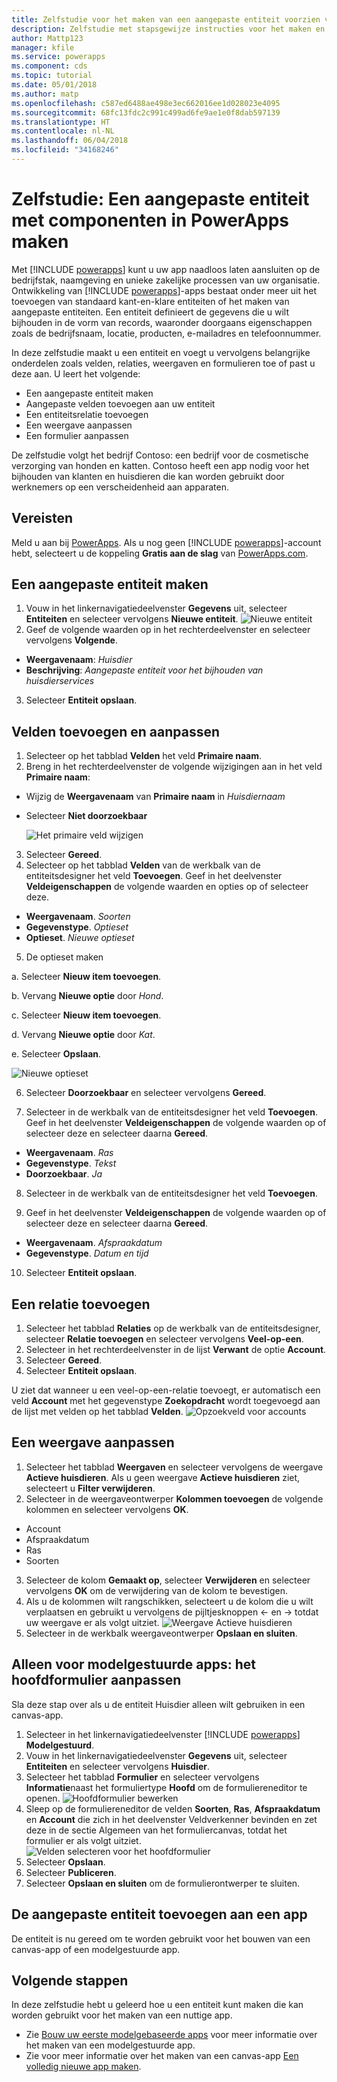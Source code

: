 ```yaml
---
title: Zelfstudie voor het maken van een aangepaste entiteit voorzien van componenten met PowerApps | Microsoft Docs
description: Zelfstudie met stapsgewijze instructies voor het maken en configureren van een entiteit voor gebruik met een PowerApps-app.
author: Mattp123
manager: kfile
ms.service: powerapps
ms.component: cds
ms.topic: tutorial
ms.date: 05/01/2018
ms.author: matp
ms.openlocfilehash: c587ed6488ae498e3ec662016ee1d028023e4095
ms.sourcegitcommit: 68fc13fdc2c991c499ad6fe9ae1e0f8dab597139
ms.translationtype: HT
ms.contentlocale: nl-NL
ms.lasthandoff: 06/04/2018
ms.locfileid: "34168246"
---
```

# <a name="tutorial-create-a-custom-entity-that-has-components-in-powerapps"></a>Zelfstudie: Een aangepaste entiteit met componenten in PowerApps maken

Met [!INCLUDE [powerapps](../../includes/powerapps.md)] kunt u uw app naadloos laten aansluiten op de bedrijfstak, naamgeving en unieke zakelijke processen van uw organisatie. Ontwikkeling van [!INCLUDE [powerapps](../../includes/powerapps.md)]-apps bestaat onder meer uit het toevoegen van standaard kant-en-klare entiteiten of het maken van aangepaste entiteiten. Een entiteit definieert de gegevens die u wilt bijhouden in de vorm van records, waaronder doorgaans eigenschappen zoals de bedrijfsnaam, locatie, producten, e-mailadres en telefoonnummer. 

In deze zelfstudie maakt u een entiteit en voegt u vervolgens belangrijke onderdelen zoals velden, relaties, weergaven en formulieren toe of past u deze aan. U leert het volgende:

- Een aangepaste entiteit maken
- Aangepaste velden toevoegen aan uw entiteit
- Een entiteitsrelatie toevoegen
- Een weergave aanpassen 
- Een formulier aanpassen

De zelfstudie volgt het bedrijf Contoso: een bedrijf voor de cosmetische verzorging van honden en katten. Contoso heeft een app nodig voor het bijhouden van klanten en huisdieren die kan worden gebruikt door werknemers op een verscheidenheid aan apparaten.

## <a name="prerequisites"></a>Vereisten

Meld u aan bij [PowerApps](https://powerapps.microsoft.com/). Als u nog geen [!INCLUDE [powerapps](../../includes/powerapps.md)]-account hebt, selecteert u de koppeling **Gratis aan de slag** van [PowerApps.com](https://web.powerapps.com).

## <a name="create-a-custom-entity"></a>Een aangepaste entiteit maken

1. Vouw in het linkernavigatiedeelvenster **Gegevens** uit, selecteer **Entiteiten** en selecteer vervolgens **Nieuwe entiteit**.
    ![Nieuwe entiteit](media/create-custom-entity/create-new-entity.png)
2. Geef de volgende waarden op in het rechterdeelvenster en selecteer vervolgens **Volgende**.
  - **Weergavenaam**: *Huisdier* 
  - **Beschrijving**: *Aangepaste entiteit voor het bijhouden van huisdierservices*
3. Selecteer **Entiteit opslaan**.

## <a name="add-and-customize-fields"></a>Velden toevoegen en aanpassen
 
1. Selecteer op het tabblad **Velden** het veld **Primaire naam**.
2. Breng in het rechterdeelvenster de volgende wijzigingen aan in het veld **Primaire naam**: 
  - Wijzig de **Weergavenaam** van **Primaire naam** in *Huisdiernaam*
  - Selecteer **Niet doorzoekbaar**  
  
    ![Het primaire veld wijzigen](media/create-custom-entity/primary-field.png)
3. Selecteer **Gereed**.
4. Selecteer op het tabblad **Velden** van de werkbalk van de entiteitsdesigner het veld **Toevoegen**. Geef in het deelvenster **Veldeigenschappen** de volgende waarden en opties op of selecteer deze.
  - **Weergavenaam**. *Soorten*
  - **Gegevenstype**. *Optieset*
  - **Optieset**. *Nieuwe optieset*
5. De optieset maken

  a. Selecteer **Nieuw item toevoegen**. 
  
  b. Vervang **Nieuwe optie** door *Hond*. 
   
  c. Selecteer **Nieuw item toevoegen**. 
    
  d.  Vervang **Nieuwe optie** door *Kat*. 
    
  e. Selecteer **Opslaan**. 

  ![Nieuwe optieset](media/create-custom-entity/optionset-add-items.png)

6. Selecteer **Doorzoekbaar** en selecteer vervolgens **Gereed**.

7. Selecteer in de werkbalk van de entiteitsdesigner het veld **Toevoegen**. Geef in het deelvenster **Veldeigenschappen** de volgende waarden op of selecteer deze en selecteer daarna **Gereed**.
  - **Weergavenaam**. *Ras*
  - **Gegevenstype**. *Tekst*
  - **Doorzoekbaar**. *Ja*

8. Selecteer in de werkbalk van de entiteitsdesigner het veld **Toevoegen**. 

9. Geef in het deelvenster **Veldeigenschappen** de volgende waarden op of selecteer deze en selecteer daarna **Gereed**. 
  - **Weergavenaam**. *Afspraakdatum*
  - **Gegevenstype**. *Datum en tijd*

10. Selecteer **Entiteit opslaan**.

## <a name="add-a-relationship"></a>Een relatie toevoegen

1. Selecteer het tabblad **Relaties** op de werkbalk van de entiteitsdesigner, selecteer **Relatie toevoegen** en selecteer vervolgens **Veel-op-een**. 
2. Selecteer in het rechterdeelvenster in de lijst **Verwant** de optie **Account**.
3. Selecteer **Gereed**.
4. Selecteer **Entiteit opslaan**.

U ziet dat wanneer u een veel-op-een-relatie toevoegt, er automatisch een veld **Account** met het gegevenstype **Zoekopdracht** wordt toegevoegd aan de lijst met velden op het tabblad **Velden**. ![Opzoekveld voor accounts](media/create-custom-entity/account-lookup-field.png)

## <a name="customize-a-view"></a>Een weergave aanpassen

1. Selecteer het tabblad **Weergaven** en selecteer vervolgens de weergave **Actieve huisdieren**. Als u geen weergave **Actieve huisdieren** ziet, selecteert u **Filter verwijderen**.
2. Selecteer in de weergaveontwerper **Kolommen toevoegen** de volgende kolommen en selecteer vervolgens **OK**.
  - Account
  - Afspraakdatum 
  - Ras 
  - Soorten
3. Selecteer de kolom **Gemaakt op**, selecteer **Verwijderen** en selecteer vervolgens **OK** om de verwijdering van de kolom te bevestigen.
4. Als u de kolommen wilt rangschikken, selecteert u de kolom die u wilt verplaatsen en gebruikt u vervolgens de pijltjesknoppen <- en -> totdat uw weergave er als volgt uitziet.
    ![Weergave Actieve huisdieren](media/create-custom-entity/active-pets-view.png)
5. Selecteer in de werkbalk weergaveontwerper **Opslaan en sluiten**.  

## <a name="model-driven-apps-only-customize-the-main-form"></a>Alleen voor modelgestuurde apps: het hoofdformulier aanpassen

Sla deze stap over als u de entiteit Huisdier alleen wilt gebruiken in een canvas-app. 

1. Selecteer in het linkernavigatiedeelvenster [!INCLUDE [powerapps](../../includes/powerapps.md)] **Modelgestuurd**.
2. Vouw in het linkernavigatiedeelvenster **Gegevens** uit, selecteer **Entiteiten** en selecteer vervolgens **Huisdier**.
3. Selecteer het tabblad **Formulier** en selecteer vervolgens **Informatie**naast het formuliertype **Hoofd** om de formuliereneditor te openen.
    ![Hoofdformulier bewerken](media/create-custom-entity/main-form-edit.png)
4. Sleep op de formuliereneditor de velden **Soorten**, **Ras**, **Afspraakdatum** en **Account** die zich in het deelvenster Veldverkenner bevinden en zet deze in de sectie Algemeen van het formuliercanvas, totdat het formulier er als volgt uitziet.
    ![Velden selecteren voor het hoofdformulier](media/create-custom-entity/main-form-edit2.png) 
5. Selecteer **Opslaan**.
6. Selecteer **Publiceren**.
7. Selecteer **Opslaan en sluiten** om de formulierontwerper te sluiten.

## <a name="add-the-custom-entity-to-an-app"></a>De aangepaste entiteit toevoegen aan een app

De entiteit is nu gereed om te worden gebruikt voor het bouwen van een canvas-app of een modelgestuurde app. 

## <a name="next-steps"></a>Volgende stappen

In deze zelfstudie hebt u geleerd hoe u een entiteit kunt maken die kan worden gebruikt voor het maken van een nuttige app. 
- Zie [Bouw uw eerste modelgebaseerde apps](../model-driven-apps/build-first-model-driven-app.md) voor meer informatie over het maken van een modelgestuurde app.
- Zie voor meer informatie over het maken van een canvas-app [Een volledig nieuwe app maken](../canvas-apps/get-started-create-from-blank.md).
